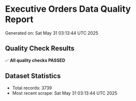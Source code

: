 # Executive Orders Data Quality Report
Generated on: Sat May 31 03:13:44 UTC 2025

## Quality Check Results
✅ **All quality checks PASSED**

## Dataset Statistics
- Total records: 3739
- Most recent scrape: Sat May 31 03:13:44 UTC 2025
